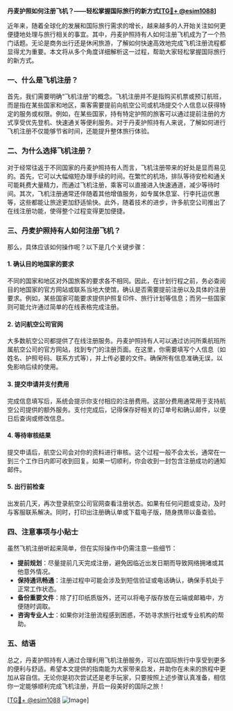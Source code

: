 **丹麦护照如何注册飞机？——轻松掌握国际旅行的新方式[[TG💪+ @esim1088](https://t.me/s/esim1088)]**

近年来，随着全球化的发展和国际旅行需求的增长，越来越多的人开始关注如何更便捷地处理与旅行相关的事宜。其中，丹麦护照持有人如何注册飞机成为了一个热门话题。无论是商务出行还是休闲旅游，了解如何快速高效地完成飞机注册流程都显得尤为重要。本文将从多个角度详细解析这一过程，帮助大家轻松掌握国际旅行的新方式。

### 一、什么是飞机注册？

首先，我们需要明确“飞机注册”的概念。飞机注册并不是指购买机票或预订航班，而是指在某些国家和地区，乘客需要提前向航空公司或机场提交个人信息以获得特定的服务或权限。例如，在某些国家，持有特定护照的旅客可以通过提前注册的方式享受优先登机、快速通关等便利服务。对于丹麦护照持有人来说，了解如何进行飞机注册不仅能够节省时间，还能提升整体旅行体验。

### 二、为什么选择飞机注册？

对于经常往返于不同国家的丹麦护照持有人而言，飞机注册带来的好处是显而易见的。首先，它可以大幅缩短办理手续的时间。在繁忙的机场，排队等待安检和通关可能耗费大量精力，而通过飞机注册，乘客可以直接进入快速通道，减少等待时间。其次，飞机注册通常还伴随着其他增值服务，如专属休息室、行李托运优惠等，这些都能让旅途更加舒适愉快。此外，随着技术的进步，许多航空公司推出了在线注册功能，使得整个过程变得更加便捷。

### 三、丹麦护照持有人如何注册飞机？

那么，具体应该如何操作呢？以下是几个关键步骤：

#### 1. 确认目的地国家的要求

不同的国家和地区对外国旅客的要求各不相同。因此，在计划行程之前，务必查阅目的地国家的官方网站或联系当地大使馆，确认是否需要提前注册以及具体的注册要求。例如，某些国家可能要求提供护照复印件、旅行计划等信息；而另一些国家则可能允许通过简单的在线表格完成注册。

#### 2. 访问航空公司官网

大多数航空公司都提供了在线注册服务。丹麦护照持有人可以通过访问所乘航班所属航空公司的官方网站，找到专门的注册页面。在这里，你需要填写个人信息（如姓名、护照号码、联系方式等），并上传必要的文件。确保所有信息准确无误，以免影响后续的使用。

#### 3. 提交申请并支付费用

完成信息填写后，系统会提示你支付相应的注册费用。这部分费用通常用于支持航空公司提供的额外服务。支付完成后，记得保存好相关的订单号和确认邮件，以便日后查询或修改信息。

#### 4. 等待审核结果

提交申请后，航空公司会对你的资料进行审核。这个过程一般不会太长，通常在一到三个工作日内即可收到回复。如果一切顺利，你会收到一封包含注册成功的通知邮件。

#### 5. 出行前检查

出发前几天，再次登录航空公司官网查看注册状态。如果有任何问题或变动，及时与客服联系解决。同时，打印出注册确认单或下载电子版，随身携带以备查验。

### 四、注意事项与小贴士

虽然飞机注册听起来简单，但在实际操作中仍需注意一些细节：

- **提前规划**：尽量提前几天完成注册，避免因临近出发日期而导致网络拥堵或其他意外情况。
- **保持通讯畅通**：注册过程中可能会涉及到短信验证或电话确认，确保手机处于正常工作状态。
- **备份重要文件**：除了打印纸质版外，还可以将电子版存放在云端或邮箱中，方便随时调取。
- **咨询专业人士**：如果你对注册流程感到困惑，不妨寻求旅行社或专业机构的帮助。

### 五、结语

总之，丹麦护照持有人通过合理利用飞机注册服务，可以在国际旅行中享受到更多的便利与舒适。希望本文提供的指南能为大家带来启发，并助你在未来的旅程中更加从容自信。无论你是初次尝试还是老手玩家，只要按照上述步骤认真准备，相信你一定能够顺利完成飞机注册，开启一段美好的国际之旅！

[[TG💪+ @esim1088](https://t.me/s/esim1088) ![Image](https://i.postimg.cc/4NQfJmqS/Snipaste-2025-05-13-00-14-12.png)]